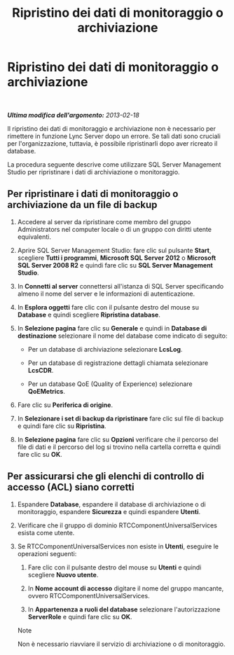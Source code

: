 ﻿---
title: Ripristino dei dati di monitoraggio o archiviazione
TOCTitle: Ripristino dei dati di monitoraggio o archiviazione
ms:assetid: 60118526-13bb-4b03-803e-6ffae219d436
ms:mtpsurl: https://technet.microsoft.com/it-it/library/Hh202175(v=OCS.15)
ms:contentKeyID: 52062168
ms.date: 08/24/2015
mtps_version: v=OCS.15
ms.translationtype: HT
---

# Ripristino dei dati di monitoraggio o archiviazione

 

_**Ultima modifica dell'argomento:** 2013-02-18_

Il ripristino dei dati di monitoraggio e archiviazione non è necessario per rimettere in funzione Lync Server dopo un errore. Se tali dati sono cruciali per l'organizzazione, tuttavia, è possibile ripristinarli dopo aver ricreato il database.

La procedura seguente descrive come utilizzare SQL Server Management Studio per ripristinare i dati di archiviazione o monitoraggio.

## Per ripristinare i dati di monitoraggio o archiviazione da un file di backup

1.  Accedere al server da ripristinare come membro del gruppo Administrators nel computer locale o di un gruppo con diritti utente equivalenti.

2.  Aprire SQL Server Management Studio: fare clic sul pulsante **Start**, scegliere **Tutti i programmi**, **Microsoft SQL Server 2012** o **Microsoft SQL Server 2008 R2** e quindi fare clic su **SQL Server Management Studio**.

3.  In **Connetti al server** connettersi all'istanza di SQL Server specificando almeno il nome del server e le informazioni di autenticazione.

4.  In **Esplora oggetti** fare clic con il pulsante destro del mouse su **Database** e quindi scegliere **Ripristina database**.

5.  In **Selezione pagina** fare clic su **Generale** e quindi in **Database di destinazione** selezionare il nome del database come indicato di seguito:
    
      - Per un database di archiviazione selezionare **LcsLog**.
    
      - Per un database di registrazione dettagli chiamata selezionare **LcsCDR**.
    
      - Per un database QoE (Quality of Experience) selezionare **QoEMetrics**.

6.  Fare clic su **Periferica di origine**.

7.  In **Selezionare i set di backup da ripristinare** fare clic sul file di backup e quindi fare clic su **Ripristina**.

8.  In **Selezione pagina** fare clic su **Opzioni** verificare che il percorso del file di dati e il percorso del log si trovino nella cartella corretta e quindi fare clic su **OK**.

## Per assicurarsi che gli elenchi di controllo di accesso (ACL) siano corretti

1.  Espandere **Database**, espandere il database di archiviazione o di monitoraggio, espandere **Sicurezza** e quindi espandere **Utenti**.

2.  Verificare che il gruppo di dominio RTCComponentUniversalServices esista come utente.

3.  Se RTCComponentUniversalServices non esiste in **Utenti**, eseguire le operazioni seguenti:
    
    1.  Fare clic con il pulsante destro del mouse su **Utenti** e quindi scegliere **Nuovo utente**.
    
    2.  In **Nome account di accesso** digitare il nome del gruppo mancante, ovvero RTCComponentUniversalServices.
    
    3.  In **Appartenenza a ruoli del database** selezionare l'autorizzazione **ServerRole** e quindi fare clic su **OK**.
    

    > [!NOTE]
    > Non è necessario riavviare il servizio di archiviazione o di monitoraggio.


